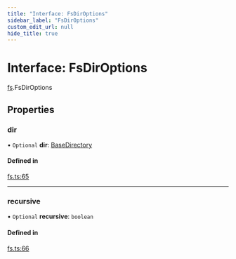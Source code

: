 ```yaml
---
title: "Interface: FsDirOptions"
sidebar_label: "FsDirOptions"
custom_edit_url: null
hide_title: true
---
```


# Interface: FsDirOptions

[fs](../modules/fs.md).FsDirOptions

## Properties

### dir

• `Optional` **dir**: [BaseDirectory](../enums/fs.basedirectory.md)

#### Defined in

[fs.ts:65](https://github.com/tauri-apps/tauri/blob/01d4ada/tooling/api/src/fs.ts#L65)

___

### recursive

• `Optional` **recursive**: `boolean`

#### Defined in

[fs.ts:66](https://github.com/tauri-apps/tauri/blob/01d4ada/tooling/api/src/fs.ts#L66)
